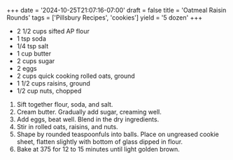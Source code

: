 +++
date = '2024-10-25T21:07:16-07:00'
draft = false
title = 'Oatmeal Raisin Rounds'
tags = ['Pillsbury Recipes', 'cookies']
yield = '5 dozen'
+++

* 2 1/2 cups sifted AP flour
* 1 tsp soda
* 1/4 tsp salt
* 1 cup butter
* 2 cups sugar
* 2 eggs
* 2 cups quick cooking rolled oats, ground
* 1 1/2 cups raisins, ground
* 1/2 cup nuts, chopped

1. Sift together flour, soda, and salt.
2. Cream butter. Gradually add sugar, creaming well.
3. Add eggs, beat well. Blend in the dry ingredients.
4. Stir in rolled oats, raisins, and nuts. 
5. Shape by rounded teaspoonfuls into balls. Place on ungreased cookie sheet, flatten slightly with bottom of glass dipped in flour.
6. Bake at 375 for 12 to 15 minutes until light golden brown.
